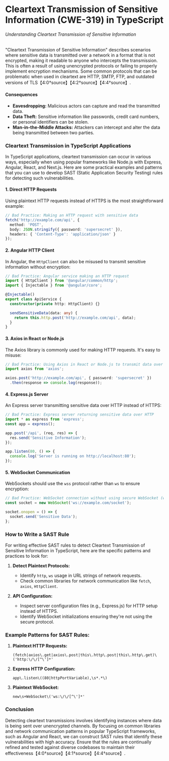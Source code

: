 # Cleartext Transmission of Sensitive Information (CWE-319) in TypeScript

###### Understanding Cleartext Transmission of Sensitive Information
"Cleartext Transmission of Sensitive Information" describes scenarios where sensitive data is transmitted over a network in a format that is not encrypted, making it readable to anyone who intercepts the transmission. This is often a result of using unencrypted protocols or failing to properly implement encryption mechanisms. Some common protocols that can be problematic when used in cleartext are HTTP, SMTP, FTP, and outdated versions of TLS【4:0†source】【4:2†source】【4:4†source】.

#### Consequences
- **Eavesdropping:** Malicious actors can capture and read the transmitted data.
- **Data Theft:** Sensitive information like passwords, credit card numbers, or personal identifiers can be stolen.
- **Man-in-the-Middle Attacks:** Attackers can intercept and alter the data being transmitted between two parties.

### Cleartext Transmission in TypeScript Applications
In TypeScript applications, cleartext transmission can occur in various ways, especially when using popular frameworks like Node.js with Express, Angular, React, and Next.js. Here are some practical examples and patterns that you can use to develop SAST (Static Application Security Testing) rules for detecting such vulnerabilities.

#### 1. Direct HTTP Requests
Using plaintext HTTP requests instead of HTTPS is the most straightforward example:
```typescript
// Bad Practice: Making an HTTP request with sensitive data
fetch('http://example.com/api', {
  method: 'POST',
  body: JSON.stringify({ password: 'supersecret' }),
  headers: { 'Content-Type': 'application/json' }
});
```

#### 2. Angular HTTP Client
In Angular, the `HttpClient` can also be misused to transmit sensitive information without encryption:
```typescript
// Bad Practice: Angular service making an HTTP request
import { HttpClient } from '@angular/common/http';
import { Injectable } from '@angular/core';

@Injectable()
export class ApiService {
  constructor(private http: HttpClient) {}

  sendSensitiveData(data: any) {
    return this.http.post('http://example.com/api', data);
  }
}
```

#### 3. Axios in React or Node.js
The Axios library is commonly used for making HTTP requests. It's easy to misuse:
```typescript
// Bad Practice: Using Axios in React or Node.js to transmit data over HTTP
import axios from 'axios';

axios.post('http://example.com/api', { password: 'supersecret' })
  .then(response => console.log(response));
```

#### 4. Express.js Server
An Express server transmitting sensitive data over HTTP instead of HTTPS:
```typescript
// Bad Practice: Express server returning sensitive data over HTTP
import * as express from 'express';
const app = express();

app.post('/api', (req, res) => {
  res.send('Sensitive Information');
});

app.listen(80, () => {
  console.log('Server is running on http://localhost:80');
});
```

#### 5. WebSocket Communication
WebSockets should use the `wss` protocol rather than `ws` to ensure encryption:
```typescript
// Bad Practice: WebSocket connection without using secure WebSocket (wss)
const socket = new WebSocket('ws://example.com/socket');

socket.onopen = () => {
  socket.send('Sensitive Data');
};
```

### How to Write a SAST Rule
For writing effective SAST rules to detect Cleartext Transmission of Sensitive Information in TypeScript, here are the specific patterns and practices to look for:

1. **Detect Plaintext Protocols:**
   - Identify `http`, `ws` usage in URL strings of network requests.
   - Check common libraries for network communication like `fetch`, `axios`, `HttpClient`.

2. **API Configuration:**
   - Inspect server configuration files (e.g., Express.js) for HTTP setup instead of HTTPS.
   - Identify WebSocket initializations ensuring they're not using the secure protocol.

### Example Patterns for SAST Rules:
1. **Plaintext HTTP Requests:**
   ```regex
   (fetch|axios\.get|axios\.post|this\.http\.post|this\.http\.get)\('http:\/\/[^\']*'
   ```

2. **Express HTTP Configuration:**
   ```regex
   app\.listen\((80|httpPortVariable),\s*.*\)
   ```

3. **Plaintext WebSocket:**
   ```regex
   new\s+WebSocket\('ws:\/\/[^\']*'
   ```

### Conclusion
Detecting cleartext transmissions involves identifying instances where data is being sent over unencrypted channels. By focusing on common libraries and network communication patterns in popular TypeScript frameworks, such as Angular and React, we can construct SAST rules that identify these vulnerabilities with high accuracy. Ensure that the rules are continually refined and tested against diverse codebases to maintain their effectiveness【4:0†source】【4:1†source】【4:4†source】.